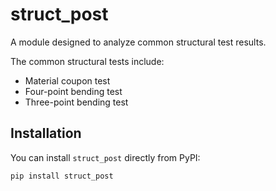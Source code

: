 # struct_post

A module designed to analyze common structural test results.  

The common structural tests include:

- Material coupon test  
- Four-point bending test  
- Three-point bending test  

## Installation

You can install `struct_post` directly from PyPI:

```bash
pip install struct_post
